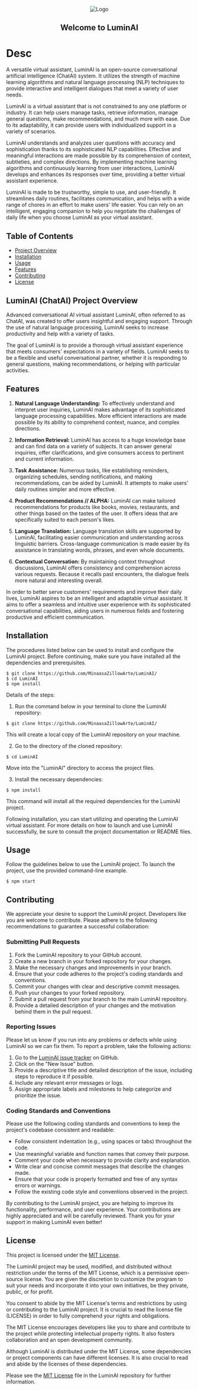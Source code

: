 <p align="center">
  <img src="rsz_1adada.jpg" alt="Logo">
</p>

<h2 align="center">Welcome to LuminAI</h2>

# Desc

A versatile virtual assistant, LuminAI is an open-source conversational artificial intelligence (ChatAI) system. It utilizes the strength of machine learning algorithms and natural language processing (NLP) techniques to provide interactive and intelligent dialogues that meet a variety of user needs.

LuminAI is a virtual assistant that is not constrained to any one platform or industry. It can help users manage tasks, retrieve information, manage general questions, make recommendations, and much more with ease. Due to its adaptability, it can provide users with individualized support in a variety of scenarios.

LuminAI understands and analyzes user questions with accuracy and sophistication thanks to its sophisticated NLP capabilities. Effective and meaningful interactions are made possible by its comprehension of context, subtleties, and complex directions. By implementing machine learning algorithms and continuously learning from user interactions, LuminAI develops and enhances its responses over time, providing a better virtual assistant experience.

LuminAI is made to be trustworthy, simple to use, and user-friendly. It streamlines daily routines, facilitates communication, and helps with a wide range of chores in an effort to make users' life easier. You can rely on an intelligent, engaging companion to help you negotiate the challenges of daily life when you choose LuminAI as your virtual assistant.

## Table of Contents

- [Project Overview](#project-overview)
- [Installation](#installation)
- [Usage](#usage)
- [Features](#features)
- [Contributing](#contributing)
- [License](#license)

## LuminAI (ChatAI) Project Overview

Advanced conversational AI virtual assistant LuminAI, often referred to as ChatAI, was created to offer users insightful and engaging support. Through the use of natural language processing, LuminAI seeks to increase productivity and help with a variety of tasks.

The goal of LuminAI is to provide a thorough virtual assistant experience that meets consumers' expectations in a variety of fields. LuminAI seeks to be a flexible and useful conversational partner, whether it is responding to general questions, making recommendations, or helping with particular activities.

## Features

1. **Natural Language Understanding:** To effectively understand and interpret user inquiries, LuminAI makes advantage of its sophisticated language processing capabilities. More efficient interactions are made possible by its ability to comprehend context, nuance, and complex directions.

2. **Information Retrieval:** LuminAI has access to a huge knowledge base and can find data on a variety of subjects. It can answer general inquiries, offer clarifications, and give consumers access to pertinent and current information.

3. **Task Assistance:** Numerous tasks, like establishing reminders, organizing schedules, sending notifications, and making recommendations, can be aided by LuminAI. It attempts to make users' daily routines simpler and more effective.

4. **Product Recommendations // ALPHA:** LuminAI can make tailored recommendations for products like books, movies, restaurants, and other things based on the tastes of the user. It offers ideas that are specifically suited to each person's likes.

5. **Language Translation:** Language translation skills are supported by LuminAI, facilitating easier communication and understanding across linguistic barriers. Cross-language communication is made easier by its assistance in translating words, phrases, and even whole documents.

6. **Contextual Conversation:** By maintaining context throughout discussions, LuminAI offers consistency and comprehension across various requests. Because it recalls past encounters, the dialogue feels more natural and interesting overall.

In order to better serve customers' requirements and improve their daily lives, LuminAI aspires to be an intelligent and adaptable virtual assistant. It aims to offer a seamless and intuitive user experience with its sophisticated conversational capabilities, aiding users in numerous fields and fostering productive and efficient communication.

## Installation

The procedures listed below can be used to install and configure the LuminAI project. Before continuing, make sure you have installed all the dependencies and prerequisites.

```shell
$ git clone https://github.com/MinaasaZillowArte/LuminAI/
$ cd LuminAI
$ npm install
```

Details of the steps:
  
1. Run the command below in your terminal to clone the LuminAI repository:
  
  ```shell
  $ git clone https://github.com/MinaasaZillowArte/LuminAI/
  ```
   This will create a local copy of the LuminAI repository on your machine.

2. Go to the directory of the cloned repository:
  
  ```shell
  $ cd LuminAI
  ```
   Move into the "LuminAI" directory to access the project files.
  
3. Install the necessary dependencies:
  
  ```shell
  $ npm install
  ```
   This command will install all the required dependencies for the LuminAI project.

Following installation, you can start utilizing and operating the LuminAI virtual assistant. For more details on how to launch and use LuminAI successfully, be sure to consult the project documentation or README files.

## Usage

Follow the guidelines below to use the LuminAI project. To launch the project, use the provided command-line example.

```shell
$ npm start
```

## Contributing

We appreciate your desire to support the LuminAI project. Developers like you are welcome to contribute. Please adhere to the following recommendations to guarantee a successful collaboration:

### Submitting Pull Requests

1. Fork the LuminAI repository to your GitHub account.
2. Create a new branch in your forked repository for your changes.
3. Make the necessary changes and improvements in your branch.
4. Ensure that your code adheres to the project's coding standards and conventions.
5. Commit your changes with clear and descriptive commit messages.
6. Push your changes to your forked repository.
7. Submit a pull request from your branch to the main LuminAI repository.
8. Provide a detailed description of your changes and the motivation behind them in the pull request.

### Reporting Issues

Please let us know if you run into any problems or defects while using LuminAI so we can fix them. To report a problem, take the following actions:

1. Go to the [LuminAI issue tracker](https://github.com/MinaasaZillowArte/LuminAI/issues) on GitHub.
2. Click on the "New Issue" button.
3. Provide a descriptive title and detailed description of the issue, including steps to reproduce it if possible.
4. Include any relevant error messages or logs.
5. Assign appropriate labels and milestones to help categorize and prioritize the issue.

### Coding Standards and Conventions

Please use the following coding standards and conventions to keep the project's codebase consistent and readable:

- Follow consistent indentation (e.g., using spaces or tabs) throughout the code.
- Use meaningful variable and function names that convey their purpose.
- Comment your code when necessary to provide clarity and explanation.
- Write clear and concise commit messages that describe the changes made.
- Ensure that your code is properly formatted and free of any syntax errors or warnings.
- Follow the existing code style and conventions observed in the project.

By contributing to the LuminAI project, you are helping to improve its functionality, performance, and user experience. Your contributions are highly appreciated and will be carefully reviewed. Thank you for your support in making LuminAI even better!

## License

This project is licensed under the [MIT License](LICENSE).

The LuminAI project may be used, modified, and distributed without restriction under the terms of the MIT License, which is a permissive open-source license. You are given the discretion to customize the program to suit your needs and incorporate it into your own initiatives, be they private, public, or for profit.

You consent to abide by the MIT License's terms and restrictions by using or contributing to the LuminAI project. It is crucial to read the license file (LICENSE) in order to fully comprehend your rights and obligations.

The MIT License encourages developers like you to share and contribute to the project while protecting intellectual property rights. It also fosters collaboration and an open development community.

Although LuminAI is distributed under the MIT License, some dependencies or project components can have different licenses. It is also crucial to read and abide by the licenses of these dependencies.

Please see the [MIT License](LICENSE) file in the LuminAI repository for further information.
